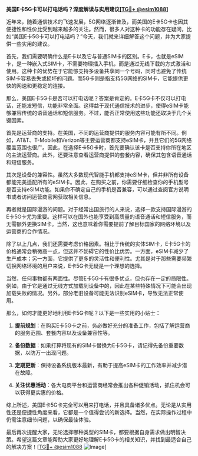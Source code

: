 **美国E卡5G卡可以打电话吗？深度解读与实用建议[[TG💪+ @esim1088](https://t.me/s/esim1088)]**

近年来，随着通信技术的飞速发展，5G网络逐渐普及，而美国的E卡5G卡也因其便捷性和性价比受到越来越多的关注。然而，很多人对这种卡的功能存在疑问，比如“美国E卡5G卡可以打电话吗？”今天，我们就来详细解答这个问题，并为大家提供一些实用的建议。

首先，我们需要明确什么是E卡以及它与普通SIM卡的区别。E卡，也就是eSIM卡，是一种嵌入式SIM卡，不需要物理插入手机，而是通过无线下载的方式激活和使用。这种卡的优势在于它能够支持多设备共享同一个号码，同时也避免了传统SIM卡容易丢失或损坏的问题。而5G卡则是指支持5G网络的SIM卡，它能提供更快的网速和更稳定的连接。

那么，美国E卡5G卡是否可以打电话呢？答案是肯定的。E卡5G卡不仅可以打电话，还能发短信，功能非常全面。这得益于现代通信技术的进步，使得eSIM卡能够兼容传统的语音通话和短信服务。不过，能否正常使用这些功能还取决于几个关键因素。

首先是运营商的支持。在美国，不同的运营商提供的服务内容可能有所不同。例如，AT&T、T-Mobile和Verizon等主要运营商都支持eSIM卡，并且它们的5G网络覆盖范围也很广。因此，在选择E卡5G卡时，首先要确认该卡是否支持你所在地区的主流运营商。此外，还要注意查看运营商提供的套餐内容，确保其包含语音通话和短信服务。

其次是设备的兼容性。虽然大多数现代智能手机都支持eSIM卡，但并非所有设备都能完美适配所有的eSIM卡。因此，在购买之前，你需要仔细检查你的手机型号是否支持eSIM功能。如果你不确定自己的手机是否兼容，可以通过查阅官方说明书或者访问运营商官网获取相关信息。

再者就是国际漫游的问题。对于经常出国旅行的人来说，选择一款支持国际漫游的E卡5G卡尤为重要。这样可以在国外也能享受到高质量的语音通话和短信服务，而无需额外更换SIM卡。当然，这也意味着你需要提前了解目标国家的网络环境以及运营商的合作情况。

除了以上几点，我们还需要考虑价格因素。相比于传统的实体SIM卡，E卡5G卡的价格通常会稍微高一点，但这并不妨碍它的性价比优势。一方面，eSIM卡减少了生产成本；另一方面，它提供了更多的灵活性和便利性。尤其是对于那些需要频繁切换网络环境的用户来说，E卡5G卡无疑是一个理想的选择。

当然，任何事物都有两面性。尽管E卡5G卡有很多优点，但也存在一定的局限性。例如，由于它是通过无线方式加载到设备中的，因此在某些特殊情况下可能会出现加载失败的情况。另外，部分老旧设备可能无法识别eSIM卡，导致无法正常使用。

那么，如何才能更好地利用E卡5G卡呢？以下是一些实用的小贴士：

1. **提前规划**：在购买E卡5G卡之前，务必做好充分的准备工作，包括了解运营商的服务范围、套餐内容以及设备兼容性等。
   
2. **备份数据**：如果打算将现有的SIM卡替换为E卡5G卡，请记得先备份重要数据，以防万一出现问题。

3. **定期更新**：保持设备系统版本最新，有助于提高eSIM卡的工作效率并减少潜在故障。

4. **关注优惠活动**：各大电商平台和运营商经常会推出各种促销活动，抓住机会可以获得更实惠的价格。

综上所述，美国E卡5G卡完全可以用来打电话，并且具备诸多优点。无论是从实用性还是便捷性角度来看，它都是一个值得尝试的新选择。当然，在实际操作过程中仍需注意细节问题，以确保最佳体验。

最后再次提醒大家，无论选择哪种类型的SIM卡，都要根据自身需求做出明智决策。希望这篇文章能帮助大家更好地理解E卡5G卡的相关知识，并找到最适合自己的解决方案！[[TG💪+ @esim1088](https://t.me/s/esim1088) ![Image](https://i.postimg.cc/4NQfJmqS/Snipaste-2025-05-13-00-14-12.png)]